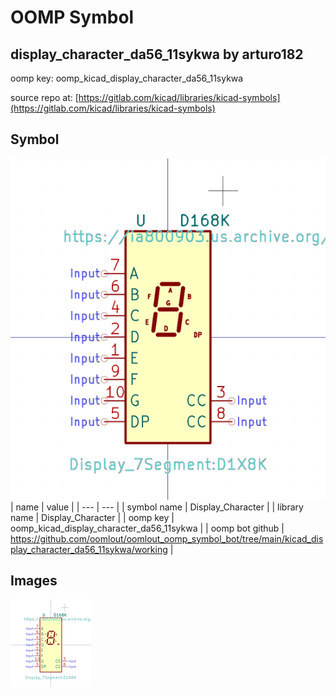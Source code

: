 # OOMP Symbol  
## display_character_da56_11sykwa  by arturo182  
  
oomp key: oomp_kicad_display_character_da56_11sykwa  
  
source repo at: [https://gitlab.com/kicad/libraries/kicad-symbols](https://gitlab.com/kicad/libraries/kicad-symbols)  
## Symbol  
  
[![working.png](working_600.png)](working.png)  
| name | value | 
| --- | --- | 
| symbol name | Display_Character | 
| library name | Display_Character | 
| oomp key | oomp_kicad_display_character_da56_11sykwa | 
| oomp bot github | https://github.com/oomlout/oomlout_oomp_symbol_bot/tree/main/kicad_display_character_da56_11sykwa/working | 
## Images  
  
[![working.png](working_140.png)](working.png)  
